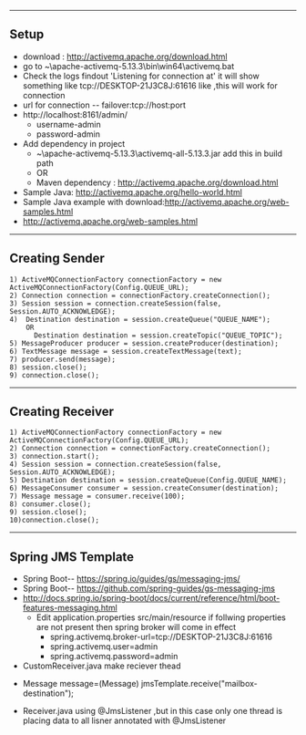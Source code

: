 ------------
  Setup 
-----------
  * download : http://activemq.apache.org/download.html
  * go to ~\apache-activemq-5.13.3\bin\win64\activemq.bat
  * Check the logs findout  'Listening for connection at' it will show something like tcp://DESKTOP-21J3C8J:61616 like ,this will work for connection 
  * url for connection -- failover:tcp://host:port
  * http://localhost:8161/admin/
    - username-admin
    - password-admin
  * Add dependency in project 
    - ~\apache-activemq-5.13.3\activemq-all-5.13.3.jar add this in build path
    - OR
    - Maven dependency : http://activemq.apache.org/download.html
  * Sample Java: http://activemq.apache.org/hello-world.html
  * Sample Java example with download:http://activemq.apache.org/web-samples.html
  * http://activemq.apache.org/web-samples.html

---------------
Creating Sender	
---------------
	1) ActiveMQConnectionFactory connectionFactory = new ActiveMQConnectionFactory(Config.QUEUE_URL);
	2) Connection connection = connectionFactory.createConnection();
	3) Session session = connection.createSession(false, Session.AUTO_ACKNOWLEDGE);
	4) 	Destination destination = session.createQueue("QUEUE_NAME");
	    OR
		  Destination destination = session.createTopic("QUEUE_TOPIC");
	5) MessageProducer producer = session.createProducer(destination);
	6) TextMessage message = session.createTextMessage(text);
	7) producer.send(message);
	8) session.close();
	9) connection.close(); 
-----------------	
Creating Receiver
-----------------
	1) ActiveMQConnectionFactory connectionFactory = new ActiveMQConnectionFactory(Config.QUEUE_URL);
	2) Connection connection = connectionFactory.createConnection();
	3) connection.start();
	4) Session session = connection.createSession(false, Session.AUTO_ACKNOWLEDGE);
	5) Destination destination = session.createQueue(Config.QUEUE_NAME);
	6) MessageConsumer consumer = session.createConsumer(destination);
	7) Message message = consumer.receive(100);
	8) consumer.close();
	9) session.close();
	10)connection.close();  
--------------------
Spring JMS Template  
------------------
* Spring Boot-- https://spring.io/guides/gs/messaging-jms/
* Spring Boot-- https://github.com/spring-guides/gs-messaging-jms
* http://docs.spring.io/spring-boot/docs/current/reference/html/boot-features-messaging.html
  - Edit application.properties src/main/resource if follwing properties are not present then spring broker will come in effect
    - spring.activemq.broker-url=tcp://DESKTOP-21J3C8J:61616
    - spring.activemq.user=admin
    - spring.activemq.password=admin
*  CustomReceiver.java make reciever thead 
  - Message message=(Message) jmsTemplate.receive("mailbox-destination");
*  Receiver.java using @JmsListener ,but in this case only one thread is placing data to all lisner annotated with @JmsListener
